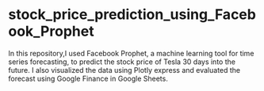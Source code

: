 # stock_price_prediction_using_Facebook_Prophet
In this repository,I used Facebook Prophet, a machine learning tool for time series forecasting, to predict the stock price of Tesla 30 days into the future. I also visualized the data using Plotly express and evaluated the forecast using Google Finance in Google Sheets. 
